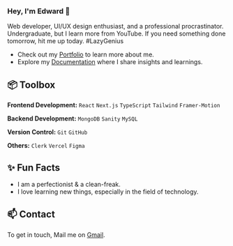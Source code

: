 ### Hey, I'm Edward 👋

Web developer, UI/UX design enthusiast, and a professional procrastinator. Undergraduate, but I learn more from YouTube. If you need something done tomorrow, hit me up today. #LazyGenius

- Check out my [Portfolio](https://edward-hyde.vercel.app/) to learn more about me.
- Explore my [Documentation](https://nobs-docs.vercel.app/) where I share insights and learnings.

## 📦 Toolbox

**Frontend Development:** `React` `Next.js` `TypeScript` `Tailwind` `Framer-Motion`

**Backend Development:** `MongoDB` `Sanity` `MySQL`

**Version Control:** `Git` `GitHub`

**Others:** `Clerk` `Vercel` `Figma`

## ✨ Fun Facts

- I am a perfectionist & a clean-freak.
- I love learning new things, especially in the field of technology.

## 📫 Contact

To get in touch, Mail me on [Gmail](mailto:edwardhyde20126@gmail.com).
